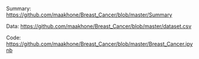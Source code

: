 Summary: https://github.com/maakhone/Breast_Cancer/blob/master/Summary

Data: https://github.com/maakhone/Breast_Cancer/blob/master/dataset.csv

Code: https://github.com/maakhone/Breast_Cancer/blob/master/Breast_Cancer.ipynb

